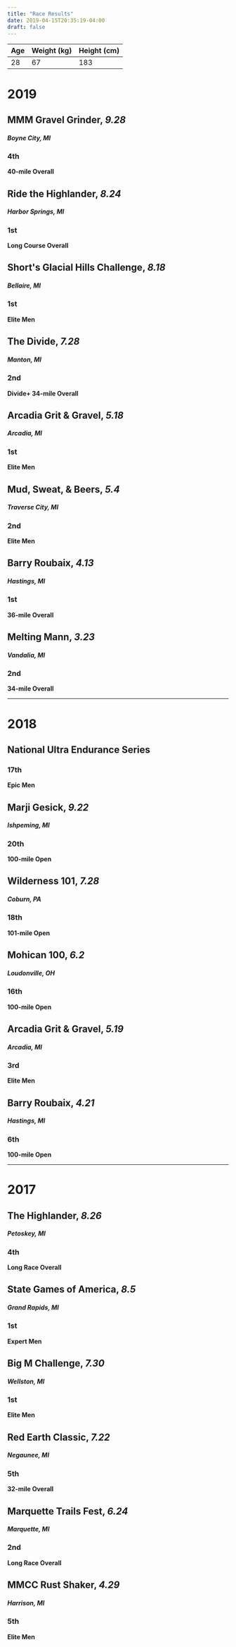 ```yaml
---
title: "Race Results"
date: 2019-04-15T20:35:19-04:00
draft: false
---
```


Age | Weight (kg) | Height (cm)
--- | --- | ---
28 | 67 | 183 

# 2019
## MMM Gravel Grinder, *9.28*
##### Boyne City, MI
### 4th
**40-mile Overall**

## Ride the Highlander, *8.24*
##### Harbor Springs, MI
### 1st
**Long Course Overall**

## Short's Glacial Hills Challenge, *8.18*
##### Bellaire, MI
### 1st
**Elite Men**

## The Divide, *7.28*
##### Manton, MI
### 2nd
**Divide+ 34-mile Overall**

## Arcadia Grit & Gravel, *5.18*
##### Arcadia, MI
### 1st
**Elite Men**

## Mud, Sweat, & Beers, *5.4*
##### Traverse City, MI
### 2nd
**Elite Men**

## Barry Roubaix, *4.13*
##### Hastings, MI
### 1st
**36-mile Overall**

## Melting Mann, *3.23*
##### Vandalia, MI
### 2nd
**34-mile Overall**

---

# 2018
## National Ultra Endurance Series
### 17th
**Epic Men**

## Marji Gesick, *9.22*
##### Ishpeming, MI
### 20th
**100-mile Open**

## Wilderness 101, *7.28*
##### Coburn, PA
### 18th
**101-mile Open**

## Mohican 100, *6.2*
##### Loudonville, OH
### 16th
**100-mile Open**

## Arcadia Grit & Gravel, *5.19*
##### Arcadia, MI
### 3rd
**Elite Men**

## Barry Roubaix, *4.21*
##### Hastings, MI
### 6th
**100-mile Open**

---

# 2017
## The Highlander, *8.26*
##### Petoskey, MI
### 4th
**Long Race Overall**

## State Games of America, *8.5*
##### Grand Rapids, MI
### 1st
**Expert Men**

## Big M Challenge, *7.30*
##### Wellston, MI
### 1st
**Elite Men**

## Red Earth Classic, *7.22*
##### Negaunee, MI
### 5th
**32-mile Overall**

## Marquette Trails Fest, *6.24*
##### Marquette, MI
### 2nd
**Long Race Overall**

## MMCC Rust Shaker, *4.29*
##### Harrison, MI
### 5th
**Elite Men**
